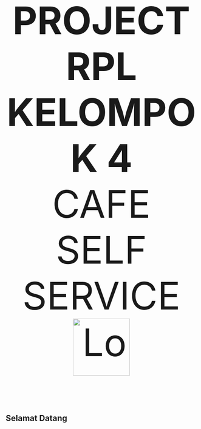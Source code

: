 <p align="center" style="font-size: 100;">
  <strong>PROJECT RPL KELOMPOK 4</strong> <br>
  CAFE SELF SERVICE <br>
  <img src="https://i.pinimg.com/736x/a3/dd/21/a3dd212965b4d0a0d9abc1004b524c69.jpg" alt="Logo" width="150px" height="150px"><br>
</p>
<h2>Selamat Datang</h2>

